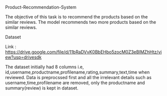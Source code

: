 Product-Recommendation-System

The objective of this task is to recommend the products based on the similar reviews.
The model recommends two more products based on the similar reviews.



Dataset

Link : https://drive.google.com/file/d/11bRaDVvK0BbEHbo5zocM0Z3eBIMZhHtz/view?usp=drivesdk

The dataset initially had 8 columns i.e, id,username,productname,profilename,rating,summary,text,time when reviewed.
Data is preprocssed first and all the irrelevant details such as username,time,profilename are removed, only the productname and summary(review) is kept in dataset.
